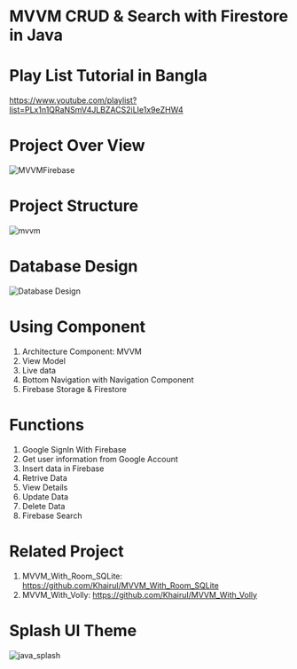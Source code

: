 # MVVM CRUD & Search with Firestore in Java

# Play List Tutorial in Bangla
https://www.youtube.com/playlist?list=PLx1n1QRaNSmV4JLBZACS2iLIe1x9eZHW4

# Project Over View
![MVVMFirebase](https://user-images.githubusercontent.com/48696824/89740711-f5b91900-daac-11ea-92e5-ee6d841062fa.jpg)

# Project Structure
![mvvm](https://user-images.githubusercontent.com/48696824/89740928-16826e00-daaf-11ea-88f9-62e505a077f5.PNG)

# Database Design
![Database Design](https://user-images.githubusercontent.com/48696824/92965096-ffacae00-f496-11ea-840a-c5877a2a9976.jpg)

# Using Component 
01. Architecture Component: MVVM
02. View Model
03. Live data
04. Bottom Navigation with Navigation Component
05. Firebase Storage & Firestore

# Functions
01. Google SignIn With Firebase
02. Get user information from Google Account
03. Insert data in Firebase
04. Retrive Data
05. View Details
06. Update Data
07. Delete Data
08. Firebase Search

# Related Project
01. MVVM_With_Room_SQLite: https://github.com/KhairuI/MVVM_With_Room_SQLite
02. MVVM_With_Volly: https://github.com/KhairuI/MVVM_With_Volly

# Splash UI Theme 
![java_splash](https://user-images.githubusercontent.com/48696824/91779621-00804d00-ec18-11ea-869c-2d155da9da1a.jpg)

